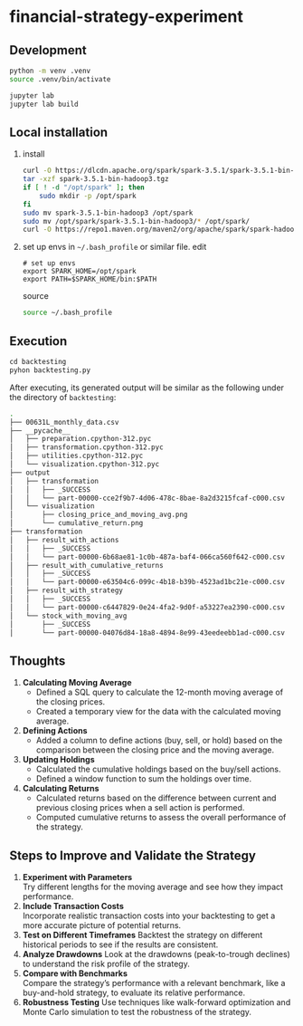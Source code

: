# financial-strategy-experiment


## Development
```bash
python -m venv .venv
source .venv/bin/activate

jupyter lab
jupyter lab build
```

## Local installation
1. install 
    ```bash
    curl -O https://dlcdn.apache.org/spark/spark-3.5.1/spark-3.5.1-bin-hadoop3.tgz
    tar -xzf spark-3.5.1-bin-hadoop3.tgz
    if [ ! -d "/opt/spark" ]; then
        sudo mkdir -p /opt/spark
    fi
    sudo mv spark-3.5.1-bin-hadoop3 /opt/spark
    sudo mv /opt/spark/spark-3.5.1-bin-hadoop3/* /opt/spark/
    curl -O https://repo1.maven.org/maven2/org/apache/spark/spark-hadoop-cloud_2.13/3.5.1/spark-hadoop-cloud_2.13-3.5.1.jar && sudo mv spark-hadoop-cloud_2.13-3.5.1.jar /opt/spark/jars
    ```
2. set up envs in `~/.bash_profile` or similar file.
    edit
    ```text
    # set up envs
    export SPARK_HOME=/opt/spark
    export PATH=$SPARK_HOME/bin:$PATH
    ```
    source
    ```bash
    source ~/.bash_profile
    ```

## Execution
```python
cd backtesting
pyhon backtesting.py
```
After executing, its generated output will be similar as the following under the directory of `backtesting`:
```bash
.
├── 00631L_monthly_data.csv
├── __pycache__
│   ├── preparation.cpython-312.pyc
│   ├── transformation.cpython-312.pyc
│   ├── utilities.cpython-312.pyc
│   └── visualization.cpython-312.pyc
├── output
│   ├── transformation
│   │   ├── _SUCCESS
│   │   └── part-00000-cce2f9b7-4d06-478c-8bae-8a2d3215fcaf-c000.csv
│   └── visualization
│       ├── closing_price_and_moving_avg.png
│       └── cumulative_return.png
├── transformation
│   ├── result_with_actions
│   │   ├── _SUCCESS
│   │   └── part-00000-6b68ae81-1c0b-487a-baf4-066ca560f642-c000.csv
│   ├── result_with_cumulative_returns
│   │   ├── _SUCCESS
│   │   └── part-00000-e63504c6-099c-4b18-b39b-4523ad1bc21e-c000.csv
│   ├── result_with_strategy
│   │   ├── _SUCCESS
│   │   └── part-00000-c6447829-0e24-4fa2-9d0f-a53227ea2390-c000.csv
│   └── stock_with_moving_avg
│       ├── _SUCCESS
│       └── part-00000-04076d84-18a8-4894-8e99-43eedeebb1ad-c000.csv
```

## Thoughts
1. **Calculating Moving Average**
    * Defined a SQL query to calculate the 12-month moving average of the closing prices.
    * Created a temporary view for the data with the calculated moving average.
2. **Defining Actions**
    * Added a column to define actions (buy, sell, or hold) based on the comparison between the closing price and the moving average.
3. **Updating Holdings**
    * Calculated the cumulative holdings based on the buy/sell actions.
    * Defined a window function to sum the holdings over time.
4. **Calculating Returns**
    * Calculated returns based on the difference between current and previous closing prices when a sell action is performed.
    * Computed cumulative returns to assess the overall performance of the strategy.

## Steps to Improve and Validate the Strategy
1. **Experiment with Parameters**  
    Try different lengths for the moving average and see how they impact performance.
2. **Include Transaction Costs**  
    Incorporate realistic transaction costs into your backtesting to get a more accurate picture of potential returns.
3. **Test on Different Timeframes**
    Backtest the strategy on different historical periods to see if the results are consistent.
4. **Analyze Drawdowns**
    Look at the drawdowns (peak-to-trough declines) to understand the risk profile of the strategy.
5. **Compare with Benchmarks**  
    Compare the strategy’s performance with a relevant benchmark, like a buy-and-hold strategy, to evaluate its relative performance.
6. **Robustness Testing** 
    Use techniques like walk-forward optimization and Monte Carlo simulation to test the robustness of the strategy.